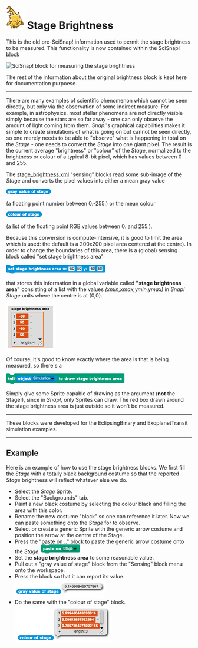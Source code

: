 # <img alt="scientific-snap-icon" src="../images/einstein_snap.png" width="50"/> Stage Brightness

This is the old pre-SciSnap! information used to permit the stage brightness to be measured.  This functionality is now contained within the SciSnap! block

<img href="../images/brightness.png" alt="SciSnap! block for measuring the stage brightness"/>

The rest of the information about the original brightness block is kept here for documentation purpoese.

---

There are many examples of scientific phenomenon which cannot be seen directly, but only via the observation of some indirect measure.  For example, in astrophysics, most stellar phenomena are not directly visible simply because the stars are so far away - one can only observe the amount of light coming from them. *Snap!*'s graphical capabilities makes it simple to create simulations of what is going on but cannot be seen directly, so one merely needs to be able to "observe" what is happening in total on the *Stage* - one needs to convert the *Stage* into one giant pixel.  The result is the current average "brightness" or "colour" of the *Stage*, normalized to the brightness or colour of a typical 8-bit pixel, which has values between 0 and 255.

The [stage\_brightness.xml](./stage_brightness.xml) "sensing" blocks read some sub-image of the *Stage* and converts the pixel values into either a mean gray value

![gray value of stage](./images/gray_value_of_stage.png)

(a floating point number between 0.-255.) or the mean colour

![colour of stage](./images/colour_of_stage.png)

(a list of the floating point RGB values between 0. and 255.).

Because this conversion is compute-intensive, it is good to limit the area which is used: the default is a 200x200 pixel area centered at the centre).  In order to change the boundaries of this area, there is a (global) sensing block called "set stage brightness area"

![set stage brightness area](./images/set_stage_brightness_area.png)

that stores this information in a global variable called **"stage brightness area"** consisting of a list with the values *(xmin,xmax,ymin,ymax)* in *Snap!* *Stage* units where the centre is at (0,0).

![stage brightness area](./images/stage_brightness_area.png)

Of course, it's good to know exactly where the area is that is being measured, so there's a

![tell sprite to draw brightness area](./images/tell_sprite_to_draw_brightness_area.png)

Simply give some Sprite capable of drawing as the argument (**not** the Stage!), since in *Snap!*, only Sprites can draw.  The red box drawn around the stage brightness area is just outside so it won't be measured.

---

These blocks were developed for the EclipsingBinary and ExoplanetTransit simulation examples.

---

## Example

Here is an example of how to use the stage brightness blocks.  We first fill the *Stage* with a totally black background costume so that the reported *Stage* brightness will reflect whatever else we do.
* Select the *Stage* Sprite.
* Select the "Backgrounds" tab.
* Paint a new black costume by selecting the colour black and filling the area with this color.
* Rename the new costume "black" so one can reference it later.
Now we can paste something onto the *Stage* for to observe.
* Select or create a generic Sprite with the generic arrow costume and position the arrow at the centre of the Stage.
* Press the "paste on .." block to paste the generic arrow costume onto the *Stage*. ![paste on stage](./images/paste_on_Stage.png)
* Set the **stage brightness area** to some reasonable value.
* Pull out a "gray value of stage" block from the "Sensing" block menu onto the workspace.
* Press the block so that it can report its value. ![gray value report](./images/gray_report.png)
* Do the same with the "colour of stage" block. ![colour report](./images/colour_report.png)
